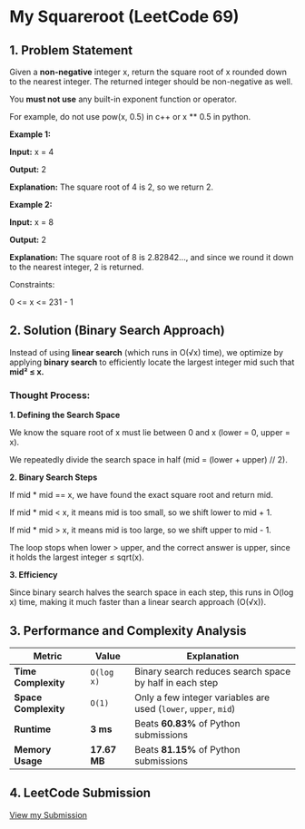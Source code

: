 # My Squareroot (LeetCode 69)

## 1. Problem Statement

Given a **non-negative** integer x, return the square root of x rounded down to the nearest integer. The returned integer should be non-negative as well.

You **must not use** any built-in exponent function or operator.

For example, do not use pow(x, 0.5) in c++ or x \*\* 0.5 in python.

**Example 1:**

**Input:** x = 4

**Output:** 2

**Explanation:** The square root of 4 is 2, so we return 2.

**Example 2:**

**Input:** x = 8

**Output:** 2

**Explanation:** The square root of 8 is 2.82842..., and since we round it down to the nearest integer, 2 is returned.

Constraints:

0 <= x <= 231 - 1

## 2. Solution (Binary Search Approach)

Instead of using **linear search** (which runs in O(√x) time), we optimize by applying **binary search** to efficiently locate the largest integer mid such that **mid² ≤ x.**

### Thought Process:

**1. Defining the Search Space**

We know the square root of x must lie between 0 and x (lower = 0, upper = x).

We repeatedly divide the search space in half (mid = (lower + upper) // 2).

**2. Binary Search Steps**

If mid \* mid == x, we have found the exact square root and return mid.

If mid \* mid < x, it means mid is too small, so we shift lower to mid + 1.

If mid \* mid > x, it means mid is too large, so we shift upper to mid - 1.

The loop stops when lower > upper, and the correct answer is upper, since it holds the largest integer ≤ sqrt(x).

**3. Efficiency**

Since binary search halves the search space in each step, this runs in O(log x) time, making it much faster than a linear search approach (O(√x)).

## 3. Performance and Complexity Analysis

| Metric               | Value        | Explanation                                                     |
| -------------------- | ------------ | --------------------------------------------------------------- |
| **Time Complexity**  | `O(log x)`   | Binary search reduces search space by half in each step         |
| **Space Complexity** | `O(1)`       | Only a few integer variables are used (`lower`, `upper`, `mid`) |
| **Runtime**          | **3 ms**     | Beats **60.83%** of Python submissions                          |
| **Memory Usage**     | **17.67 MB** | Beats **81.15%** of Python submissions                          |

## 4. LeetCode Submission

[View my Submission](https://leetcode.com/problems/sqrtx/submissions/1562464591/)

